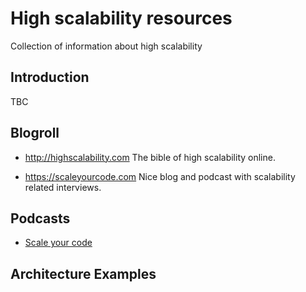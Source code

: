 # High scalability resources
Collection of information about high scalability

## Introduction

TBC

## Blogroll

* http://highscalability.com
  The bible of high scalability online.
  
* https://scaleyourcode.com
  Nice blog and podcast with scalability related interviews.


## Podcasts

* [Scale your code](https://www.google.comhttps://itunes.apple.com/tt/podcast/scaleyourcode-podcast/id987253051?mt=2)

## Architecture Examples
